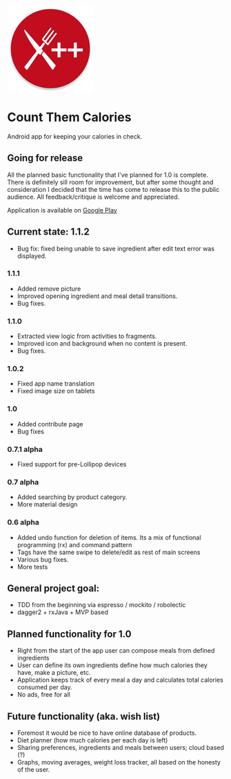![Count Them Calories logo](web_ctc_logo.png)
# Count Them Calories
Android app for keeping your calories in check.

## Going for release
All the planned basic functionality that I've planned for 1.0 is complete. There is definitely sill room for improvement, but after some thought and consideration I decided that the time has come to release this to the public audience.
All feedback/critique is welcome and appreciated.

Application is available on [Google Play](https://play.google.com/store/apps/details?id=com.github.st1hy.countthemcalories)

## Current state: 1.1.2
* Bug fix: fixed being unable to save ingredient after edit text error was displayed.

### 1.1.1
* Added remove picture
* Improved opening ingredient and meal detail transitions.
* Bug fixes.

### 1.1.0
* Extracted view logic from activities to fragments.
* Improved icon and background when no content is present.
* Bug fixes.

### 1.0.2
* Fixed app name translation
* Fixed image size on tablets

### 1.0
* Added contribute page
* Bug fixes

### 0.7.1 alpha
* Fixed support for pre-Lollipop devices

### 0.7 alpha
* Added searching by product category.
* More material design

### 0.6 alpha
* Added undo function for deletion of items. Its a mix of functional programming (rx) and command pattern 
* Tags have the same swipe to delete/edit as rest of main screens
* Various bug fixes.
* More tests

## General project goal:
* TDD from the beginning via espresso / mockito / robolectic
* dagger2 + rxJava + MVP based

## Planned functionality for 1.0
* Right from the start of the app user can compose meals from defined ingredients
* User can define its own ingredients define how much calories they have, make a picture, etc.
* Application keeps track of every meal a day and calculates total calories consumed per day.
* No ads, free for all

## Future functionality (aka. wish list)
* Foremost it would be nice to have online database of products.
* Diet planner (how much calories per each day is left)
* Sharing preferences, ingredients and meals between users; cloud based (?)
* Graphs, moving averages, weight loss tracker, all based on the honesty of the user.

